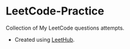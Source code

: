 # LeetCode-Practice
Collection of My LeetCode questions attempts. 


- Created using [LeetHub](https://github.com/QasimWani/LeetHub).
